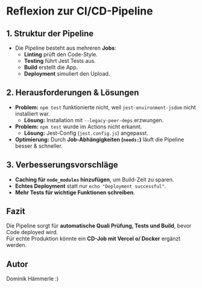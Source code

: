 # Reflexion zur CI/CD-Pipeline

## 1. Struktur der Pipeline
- Die Pipeline besteht aus mehreren **Jobs**:
  - **Linting** prüft den Code-Style.
  - **Testing** führt Jest Tests aus.
  - **Build** erstellt die App.
  - **Deployment** simuliert den Upload.

## 2. Herausforderungen & Lösungen
- **Problem:** `npm test` funktionierte nicht, weil `jest-environment-jsdom` nicht installiert war.
  - **Lösung:** Installation mit `--legacy-peer-deps` erzwungen.
- **Problem:** `npm test` wurde im Actions nicht erkannt.
  - **Lösung:** Jest-Config (`jest.config.js`) angepasst.
- **Optimierung:** Durch **Job-Abhängigkeiten (`needs:`)** läuft die Pipeline besser & schneller.

## 3. Verbesserungsvorschläge
- **Caching für `node_modules` hinzufügen**, um Build-Zeit zu sparen.
- **Echtes Deployment** statt nur `echo "Deployment successful"`.
- **Mehr Tests für wichtige Funktionen schreiben**.

## Fazit
Die Pipeline sorgt für **automatische Quali Prüfung, Tests und Build**, bevor Code deployed wird.  
Für echte Produktion könnte ein **CD-Job mit Vercel o/ Docker** ergänzt werden.

## Autor
Dominik Hämmerle :)